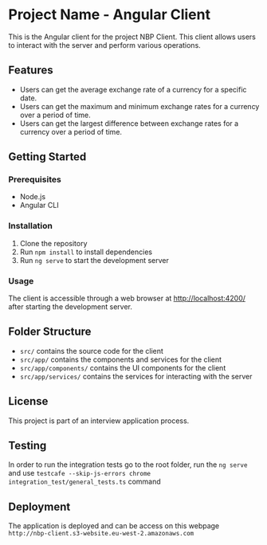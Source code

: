 Project Name - Angular Client
=============================

This is the Angular client for the project NBP Client. This client allows users to interact with the server and perform various operations.

Features
--------

-   Users can get the average exchange rate of a currency for a specific date.
-   Users can get the maximum and minimum exchange rates for a currency over a period of time.
-   Users can get the largest difference between exchange rates for a currency over a period of time.

Getting Started
---------------

### Prerequisites

-   Node.js
-   Angular CLI

### Installation

1.  Clone the repository
2.  Run `npm install` to install dependencies
3.  Run `ng serve` to start the development server

### Usage

The client is accessible through a web browser at <http://localhost:4200/> after starting the development server.

Folder Structure
----------------

-   `src/` contains the source code for the client
-   `src/app/` contains the components and services for the client
-   `src/app/components/` contains the UI components for the client
-   `src/app/services/` contains the services for interacting with the server

License
-------

This project is part of an interview application process.

## Testing

In order to run the integration tests go to the root folder, run the `ng serve` and use `testcafe --skip-js-errors chrome integration_test/general_tests.ts` command

## Deployment

The application is deployed and can be access on this webpage `http://nbp-client.s3-website.eu-west-2.amazonaws.com`
